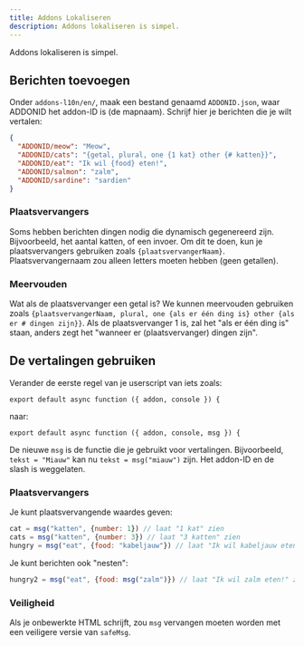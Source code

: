 ```yaml
---
title: Addons Lokaliseren
description: Addons lokaliseren is simpel.
---
```

Addons lokaliseren is simpel.

## Berichten toevoegen
Onder `addons-l10n/en/`, maak een bestand genaamd `ADDONID.json`, waar ADDONID het addon-ID is (de mapnaam). Schrijf hier je berichten die je wilt vertalen:

```json
{
  "ADDONID/meow": "Meow",
  "ADDONID/cats": "{getal, plural, one {1 kat} other {# katten}}",
  "ADDONID/eat": "Ik wil {food} eten!",
  "ADDONID/salmon": "zalm",
  "ADDONID/sardine": "sardien"
}
```

### Plaatsvervangers
Soms hebben berichten dingen nodig die dynamisch gegenereerd zijn. Bijvoorbeeld, het aantal katten, of een invoer. Om dit te doen, kun je plaatsvervangers gebruiken zoals `{plaatsvervangerNaam}`. Plaatsvervangernaam zou alleen letters moeten hebben (geen getallen).

### Meervouden
Wat als de plaatsvervanger een getal is? We kunnen meervouden gebruiken zoals `{plaatsvervangerNaam, plural, one {als er één ding is} other {als er # dingen zijn}}`. Als de plaatsvervanger 1 is, zal het "als er één ding is" staan, anders zegt het "wanneer er (plaatsvervanger) dingen zijn".

## De vertalingen gebruiken
Verander de eerste regel van je userscript van iets zoals:
```
export default async function ({ addon, console }) {
```

naar:
```
export default async function ({ addon, console, msg }) {
```

De nieuwe `msg` is de functie die je gebruikt voor vertalingen. Bijvoorbeeld, `tekst = "Miauw"` kan nu `tekst = msg("miauw")` zijn. Het addon-ID en de slash is weggelaten.

### Plaatsvervangers
Je kunt plaatsvervangende waardes geven:
```js
cat = msg("katten", {number: 1}) // laat "1 kat" zien
cats = msg("katten", {number: 3}) // laat "3 katten" zien
hungry = msg("eat", {food: "kabeljauw"}) // laat "Ik wil kabeljauw eten!" zien
```

Je kunt berichten ook "nesten":
```js
hungry2 = msg("eat", {food: msg("zalm")}) // laat "Ik wil zalm eten!" zien
```

### Veiligheid
Als je onbewerkte HTML schrijft, zou `msg` vervangen moeten worden met een veiligere versie van `safeMsg`.
